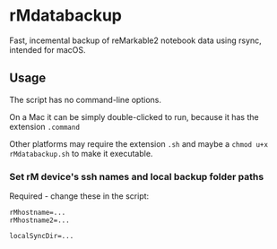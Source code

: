 # rMdatabackup

Fast, incemental backup of reMarkable2 notebook data using rsync, intended for macOS.

## Usage

The script has no command-line options. 

On a Mac it can be simply double-clicked to run, because it has the extension `.command`

Other platforms may require the extension `.sh` and maybe a `chmod u+x rMdatabackup.sh` to make it executable.

### Set rM device's ssh names and local backup folder paths

Required - change these in the script:

```
rMhostname=...
rMhostname2=...

localSyncDir=...
```
